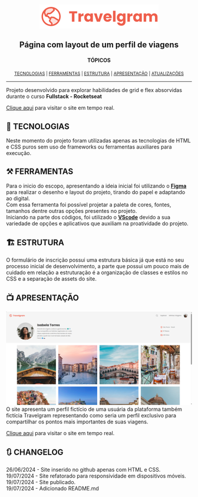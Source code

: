 <p align="center"><a href="https://github.com/AyrtonYamashita/projeto-travelgram"><img src="./assets/icons/Logo.svg"></a></p>

## <p align="center">Página com layout de um perfil de viagens</p>

<p align="center"><b>TÓPICOS</b></p>
<p align="center"><sub>
<a href="#-tecnologias">TECNOLOGIAS</a> | 
<a href="#️-ferramentas">FERRAMENTAS</a> |
<a href="#️-estrutura">ESTRUTURA</a> |
<a href="#-apresentação">APRESENTAÇÃO</a> | 
<a href="#-changelog">ATUALIZAÇÕES</a></sub></p>

---

Projeto desenvolvido para explorar habilidades de grid e flex absorvidas durante o curso <b>Fullstack - Rocketseat</b>

<a href="https://ayrtonyamashita.github.io/projeto-travelgram/">Clique aqui</a> para visitar o site em tempo real.

## 🤖 TECNOLOGIAS

Neste momento do projeto foram utilizadas apenas as tecnologias de HTML e CSS puros sem uso de frameworks ou ferramentas auxiliares para execução.

## ⚒️ FERRAMENTAS

Para o inicio do escopo, apresentando a ideia inicial foi utilizando o <a href="https://www.figma.com/"> <b>Figma</b> </a> para realizar o desenho e layout do projeto, tirando do papel e adaptando ao digital. <br>
Com essa ferramenta foi possível projetar a paleta de cores, fontes, tamanhos dentre outras opções presentes no projeto.
<br>
Iniciando na parte dos códigos, foi utilizado o <b><a href="https://vscode.dev/">VScode</a></b> devido a sua variedade de opções e aplicativos que auxiliam na proatividade do projeto.

## 🏗️ ESTRUTURA

O formulário de inscrição possui uma estrutura básica já que está no seu processo inicial de desenvolvimento, a parte que possui um pouco mais de cuidado em relação a estruturação é a organização de classes e estilos no CSS e a separação de assets do site. <br>

## 📺 APRESENTAÇÃO

![alt text](image.png)
<br>
O site apresenta um perfil fictício de uma usuária da plataforma também fictícia Travelgram representando como seria um perfil exclusivo para compartilhar os pontos mais importantes de suas viagens.

<a href="https://ayrtonyamashita.github.io/projeto-travelgram/">Clique aqui</a> para visitar o site em tempo real.

## 🔃 CHANGELOG

26/06/2024 - Site inserido no github apenas com HTML e CSS. <br>
19/07/2024 - Site refatorado para responsividade em dispositivos móveis. <br>
19/07/2024 - Site publicado. <br>
19/07/2024 - Adicionado README.md <br>
